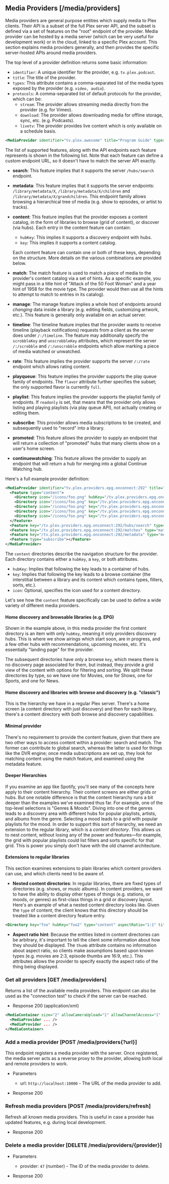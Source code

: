 ## Media Providers [/media/providers]

Media providers are general purpose entities which supply media to Plex clients. Their API is a subset of the full Plex server API, and the subset is defined via a set of features on the "root" endpoint of the provider. Media provider can be hosted by a media server (which can be very useful for development work) or in the cloud, linked to a specific Plex account. This section explains media providers generally, and then provides the specific server-hosted APIs around media providers.

The top level of a provider definition returns some basic information:

- `identifier`: A unique identifier for the provider, e.g. `tv.plex.podcast`.
- `title`: The title of the provider.
- `types`: This attribute contains a comma-separated list of the media types exposed by the provider (e.g. `video, audio`).
- `protocols`: A comma-separated list of default protocols for the provider, which can be:
  - `stream`: The provider allows streaming media directly from the provider (e.g. for Vimeo).
  - `download`: The provider allows downloading media for offline storage, sync, etc. (e.g. Podcasts).
  - `livetv`: The provider provides live content which is only available on a schedule basis.

```xml
<MediaProvider identifier="tv.plex.awesome" title="Program Guide" types="video" protocols="livetv">
```

The list of supported features, along with the API endpoints each feature represents is shown in the following list. Note that each feature can define a custom endpoint URL, so it doesn't have to match the server API exactly.

- **search**: This feature implies that it supports the server `/hubs/search` endpoint.

- **metadata**: This feature implies that it supports the server endpoints: `/library/metadata/X`, `/library/metadata/X/children` and `/library/metadata/X/grandchildren`. This endpoint family allows browsing a hierarchical tree of media (e.g. show to episodes, or artist to tracks).

- **content**: This feature implies that the provider exposes a content catalog, in the form of libraries to browse (grid of content), or discover (via hubs). Each entry in the content feature can contain:

  - `hubKey`: This implies it supports a discovery endpoint with hubs.
  - `key`: This implies it supports a content catalog.

  Each content feature can contain one or both of these keys, depending on the structure. More details on the various combinations are provided below.

- **match**: The match feature is used to match a piece of media to the provider's content catalog via a set of hints. As a specific example, you might pass in a title hint of "Attack of the 50 Foot Woman" and a year hint of 1958 for the movie type. The provider would then use all the hints to attempt to match to entries in its catalog).

- **manage**: The manage feature implies a whole host of endpoints around _changing_ data inside a library (e.g. editing fields, customizing artwork, etc.). This feature is generally only available on an actual server.

- **timeline**: The timeline feature implies that the provider wants to receive timeline (playback notifications) requests from a client as the server does under `/:/timeline`. The feature may additionally specify the `scrobbleKey` and `unscrobbleKey` attributes, which represent the server `/:/scrobble` and `/:/unscrobble` endpoints which allow marking a piece of media watched or unwatched.

- **rate**: This feature implies the provider supports the server `/:/rate` endpoint which allows rating content.

- **playqueue**: This feature implies the provider supports the play queue family of endpoints. The `flavor` attribute further specifies the subset; the only supported flavor is currently `full`.

- **playlist**: This feature implies the provider supports the playlist family of endpoints. If `readonly` is set, that means that the provider only allows listing and playing playlists (via play queue API), not actually creating or editing them.

- **subscribe**: This provider allows media subscriptions to be created, and subsequently used to "record" into a library.

- **promoted**: This feature allows the provider to supply an endpoint that will return a collection of "promoted" hubs that many clients show on a user's home screen.

- **continuewatching**: This feature allows the provider to supply an endpoint that will return a hub for merging into a global Continue Watching hub.

Here's a full example provider definition:

```xml
<MediaProvider identifier="tv.plex.providers.epg.onconnect:292" title="Program Guide" types="video" protocols="livetv">
  <Feature type="content">
    <Directory icon="/icons/foo.png" hubKey="/tv.plex.providers.epg.onconnect:292/hubs/discover" title="Discover"/>
    <Directory icon="/icons/foo.png" key="/tv.plex.providers.epg.onconnect:292/sections/1" type="movie" title="Movies"/>
    <Directory icon="/icons/foo.png" key="/tv.plex.providers.epg.onconnect:292/sections/4" type="show" title="News"/>
    <Directory icon="/icons/foo.png" key="/tv.plex.providers.epg.onconnect:292/sections/2" type="show" title="Shows"/>
    <Directory icon="/icons/foo.png" key="/tv.plex.providers.epg.onconnect:292/sections/3" type="show" title="Sports"/>
  </Feature>
  <Feature key="/tv.plex.providers.epg.onconnect:292/hubs/search" type="search"></Feature>
  <Feature key="/tv.plex.providers.epg.onconnect:292/matches" type="match"></Feature>
  <Feature key="/tv.plex.providers.epg.onconnect:292/metadata" type="metadata"></Feature>
  <Feature type="subscribe"></Feature>
</MediaProvider>
```

The `content` directories describe the navigation structure for the provider. Each directory contains either a `hubKey`, a `key`, or both attributes.

- `hubKey`: Implies that following the key leads to a container of hubs.
- `key`: Implies that following the key leads to a browse container (the interstitial between a library and its content which contains types, filters, sorts, etc.).
- `icon`: Optional, specifies the icon used for a content directory.

Let's see how the `content` feature specifically can be used to define a wide variety of different media providers.

#### Home discovery and browsable libraries (e.g. EPG)

Shown in the example above, in this media provider the first content directory is an item with only `hubKey`, meaning it only providers discovery hubs. This is where we show airings which start soon, are in progress, and a few other hubs with recommendations, upcoming movies, etc. It's essentially "landing page" for the provider.

The subsequent directories have only a browse `key`, which means there is no discovery page associated for them, but instead, they provide a grid view of the content with options for filtering and sorting. We split these directories by type, so we have one for Movies, one for Shows, one for Sports, and one for News.

#### Home discovery and libraries with browse and discovery (e.g. "classic")

This is the hierarchy we have in a regular Plex server. There's a home screen (a content directory with just discovery) and then for each library, there's a content directory with both browse and discovery capabilities.

#### Minimal provider

There's no requirement to provide the content feature, given that there are two other ways to access content within a provider: search and match. The former can contribute to global search, whereas the latter is used for things like the DVR engine; once media subscriptions are set up, they look for matching content using the match feature, and examined using the metadata feature.

#### Deeper Hierarchies

If you examine an app like Spotify, you'll see many of the concepts here apply to their content hierarchy. Their content screens are either grids or hubs. But one notable difference is that the content hierarchy runs a bit deeper than the examples we've examined thus far. For example, one of the top-level selections is "Genres & Moods". Diving into one of the genres leads to a discovery area with different hubs for popular playlists, artists, and albums from the genre. Selecting a mood leads to a grid with popular playlists for the mood. In order to support this sort of hierarchy, we need an extension to the regular library, which is a *content directory*. This allows us to nest content, without losing any of the power and features—for example, the grid with popular playlists could list filters and sorts specific for that grid. This is power you simply don't have with the old channel architecture.

#### Extensions to regular libraries

This section examines extensions to plain libraries which content providers can use, and which clients need to be aware of.

- **Nested content directories**: In regular libraries, there are fixed types of directories (e.g. shows, or music albums). In content providers, we want to have the ability to display other types of things (e.g. stations, or moods, or genres) as first-class things in a grid or discovery layout. Here's an example of what a nested content directory looks like. Given the `type` of content, the client knows that this directory should be treated like a content directory feature entry.

```xml
<Directory key="foo" hubKey="foo2" type="content" aspectRatio="1:1" title="Genres and Moods" />
```

- **Aspect ratio hint**: Because the entities listed in content directories can be arbitrary, it's important to tell the client some information about how they should be displayed. The `thumb` attribute contains no information about aspect ratio, so clients make assumptions based upon known types (e.g. movies are 2:3, episode thumbs are 16:9, etc.). This attributes allows the provider to specify exactly the aspect ratio of the thing being displayed.

### Get all providers [GET /media/providers]

Returns a list of the available media providers. This endpoint can also be used as the "connection test" to check if the server can be reached.

+ Response 200 (application/xml)

```xml
<MediaContainer size="2" allowCameraUpload="1" allowChannelAccess="1" ... version="1.13.5.5291-6fa5e50a8" voiceSearch="1">
  <MediaProvider ... />
  <MediaProvider ... />
</MediaContainer>
```

### Add a media provider [POST /media/providers{?url}]

This endpoint registers a media provider with the server. Once registered, the media server acts as a reverse proxy to the provider, allowing both local and remote providers to work.

+ Parameters
    + url: `http://localhost:10000` - The URL of the media provider to add.

+ Response 200

### Refresh media providers [POST /media/providers/refresh]

Refresh all known media providers. This is useful in case a provider has updated features, e.g. during local development.

+ Response 200

### Delete a media provider [DELETE /media/providers/{provider}]

+ Parameters
    + provider: `47` (number) - The ID of the media provider to delete.

+ Response 200

